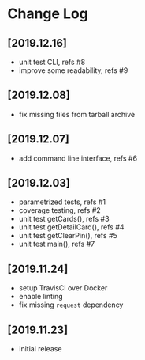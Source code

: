# Change Log

## [2019.12.16]

- unit test CLI, refs #8
- improve some readability, refs #9

## [2019.12.08]

- fix missing files from tarball archive

## [2019.12.07]

- add command line interface, refs #6

## [2019.12.03]

- parametrized tests, refs #1
- coverage testing, refs #2
- unit test getCards(), refs #3
- unit test getDetailCard(), refs #4
- unit test getClearPin(), refs #5
- unit test main(), refs #7

## [2019.11.24]

- setup TravisCI over Docker
- enable linting
- fix missing `request` dependency

## [2019.11.23]

- initial release
